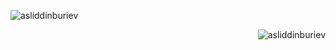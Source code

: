 <p>&nbsp;<img align="left" src="https://github-readme-stats.vercel.app/api?username=asliddinburiev&show_icons=true&locale=en" alt="asliddinburiev" /></p>
<p><img align="right" src="https://github-readme-stats.vercel.app/api/top-langs?username=asliddinburiev&show_icons=true&locale=en&layout=compact" alt="asliddinburiev" /></p>
